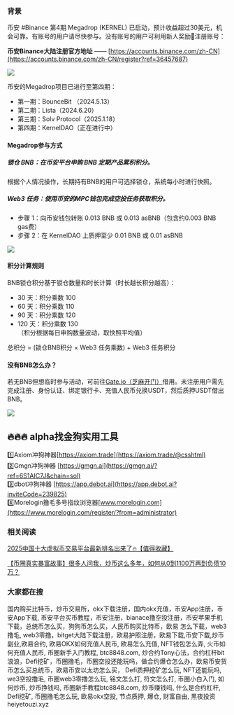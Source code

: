 ### 背景  
币安 #Binance 第4期 Megadrop (KERNEL) 已启动，预计收益超过30美元，机会可靠。有账号的用户请尽快参与。没有账号的用户可利用新人奖励🎁注册账号：  

**币安Binance大陆注册官方地址** —— [https://accounts.binance.com/zh-CN](https://accounts.binance.com/zh-CN/register?ref=36457687)  

[![](https://fe095ec.webp.li/top-10-exchanges-002.jpg)](https://accounts.binance.com/zh-CN/register?ref=36457687)  

币安的Megadrop项目已进行至第四期：  
- 第一期：BounceBit （2024.5.13）  
- 第二期：Lista（2024.6.20）  
- 第三期：Solv Protocol（2025.1.18）  
- 第四期：KernelDAO（正在进行中）  

#### Megadrop参与方式  
##### 锁仓 BNB：在币安平台申购 BNB 定期产品累积积分。  
根据个人情况操作，长期持有BNB的用户可选择锁仓，系统每小时进行快照。  

##### Web3 任务：使用币安的MPC钱包完成空投任务获取积分。  
- 步骤 1：向币安钱包转账 0.013 BNB 或 0.013 asBNB（包含约0.003 BNB gas费）  
- 步骤 2：在 KernelDAO 上质押至少 0.01 BNB 或 0.01 asBNB  

[![](https://fe095ec.webp.li/binance-megadrop_001.jpeg)](https://accounts.binance.com/zh-CN/register?ref=36457687)  

#### 积分计算规则  
BNB锁仓积分基于锁仓数量和时长计算（时长越长积分越高）：  
- 30 天：积分乘数 100  
- 60 天：积分乘数 110  
- 90 天：积分乘数 120  
- 120 天：积分乘数 130  
（积分根据每日申购数量波动，取快照平均值）  

总积分 = (锁仓BNB积分 × Web3 任务乘数) + Web3 任务积分  

#### 没有BNB怎么办？  
若无BNB但想临时参与活动，可前往[Gate.io（芝麻开门）](https://www.gate.io/zh/signup?ref_type=103&ref=A1ERAQ)借用。未注册用户需先完成注册、身份认证、绑定银行卡、充值人民币兑换USDT，然后质押USDT借出BNB。  

[![](https://fe095ec.webp.li/20250410183843687.png)](https://btc8848.com/top-10-exchanges)  

## 🔥🔥🔥 alpha找金狗实用工具  
1️⃣Axiom冲狗神器[https://axiom.trade](https://axiom.trade/@csshtml)  
2️⃣Gmgn冲狗神器 [https://gmgn.ai](https://gmgn.ai/?ref=6S1AIC7J&chain=sol)  
3️⃣dbot冲狗神器 [https://app.debot.ai](https://app.debot.ai?inviteCode=239825)  
4️⃣Morelogin撸毛多号指纹浏览器[www.morelogin.com](https://www.morelogin.com/register/?from=administrator)  

### 相关阅读  
[2025中国十大虚拟币交易平台最新排名出来了🔥【值得收藏】](https://btc8848.com/top-10-exchanges/)  

[【币圈真实暴富故事】很多人问我，炒币这么多年，如何从0到1100万再到负债10万？](https://heiyetouzi.xyz/biquanstory001/)  

### 大家都在搜  
国内购买比特币，炒币交易所，okx下载注册，国内okx充值，币安App注册，币安App下载, 币安平台买币教程，币安注册，bianace撸空投注册，币安苹果手机下载，总统币怎么买，狗狗币怎么买，人民币购买比特币，欧易 怎么下载，web3撸毛, web3零撸，bitget大陆下载注册，欧易护照注册，欧易下载,币安下载,炒币副业,欧易合约, 欧易OKX如何充值人民币, 欧易怎么充值, NFT钱包怎么弄, 火币如何充值人民币, 币圈新手入门教程, btc8848.com, 炒合约Tony心法，合约杠杆bit浪浪，Defi挖矿，币圈撸毛，币圈空投还能玩吗，做合约爆仓怎么办，欧易币安货币怎么买总统币，欧易币安以太坊怎么买， Defi质押挖矿怎么玩, NFT还能玩吗, we3空投撸毛, 币圈web3零撸怎么玩, 铭文怎么打, 符文怎么打, 币圈小白入门, 如何炒币, 炒币挣钱吗, 币圈新手教程btc8848.com, 炒币赚钱吗, 什么是合约杠杆, Defi挖矿, 币圈撸毛怎么玩, 欧易okx空投, 节点质押, 爆仓, 财富自由, 黑夜投资heiyetouzi.xyz